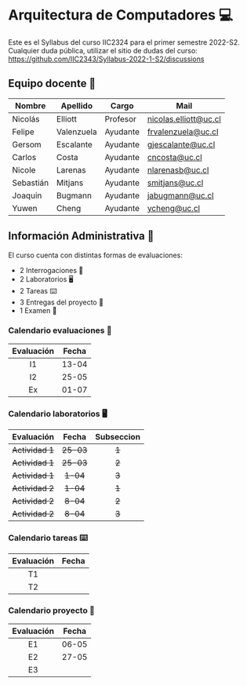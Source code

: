 # Arquitectura de Computadores :computer:

Este es el Syllabus del curso IIC2324 para el primer semestre 2022-S2.
Cualquier duda pública, utilizar el sitio de dudas del curso:
https://github.com/IIC2343/Syllabus-2022-1-S2/discussions

## Equipo docente 📩

| Nombre | Apellido | Cargo | Mail |
| --- | --- | --- | --- |
| Nicolás | Elliott | Profesor | nicolas.elliott@uc.cl |
| Felipe | Valenzuela | Ayudante | frvalenzuela@uc.cl |
| Gersom | Escalante | Ayudante | gjescalante@uc.cl |
| Carlos | Costa | Ayudante | cncosta@uc.cl |
| Nicole | Larenas | Ayudante | nlarenasb@uc.cl |
| Sebastián | Mitjans | Ayudante | smitjans@uc.cl |
| Joaquin | Bugmann | Ayudante | jabugmann@uc.cl |
| Yuwen | Cheng | Ayudante | ycheng@uc.cl  |

## Información Administrativa :eyes:
El curso cuenta con distintas formas de evaluaciones:
- 2 Interrogaciones :page_facing_up:
- 2 Laboratorios :desktop_computer:
- 2 Tareas :keyboard:
- 3 Entregas del proyecto :electric_plug:
- 1 Examen :page_with_curl:


### Calendario evaluaciones 	:page_with_curl:

| Evaluación | Fecha | 
| :-:        | :-:   | 
| I1 | 13-04 | 
| I2 | 25-05 | 
| Ex | 01-07 | 

### Calendario laboratorios  :desktop_computer:

| Evaluación | Fecha | Subseccion |
| :-:        | :-:   | :-:        |
|<s> Actividad 1 <s> | <s> 25-03 <s>| <s>1<s> | 
|<s> Actividad 1 <s> | <s> 25-03 <s> |<s> 2 <s>|
|<s> Actividad 1 <s>|<s> 1-04 <s>|<s> 3 <s>|
|<s> Actividad 2 <s>|<s> 1-04 |<s> 1 <s>| 
|<s> Actividad 2 <s>|<s> 8-04 <s>|<s> 2 <s>|
|<s> Actividad 2 <s>|<s> 8-04 <s>|<s> 3 <s>|

### Calendario tareas 	:keyboard:

| Evaluación | Fecha | 
| :-:        | :-:   | 
| T1 |  | 
| T2 |  | 


### Calendario proyecto :electric_plug:

| Evaluación | Fecha | 
| :-:        | :-:   | 
| E1 | 06-05 | 
| E2 | 27-05 | 
| E3 | | 





